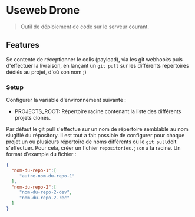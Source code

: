 # Useweb Drone

> Outil de déploiement de code sur le serveur courant.

## Features

Se contente de réceptionner le colis (payload), via les git webhooks puis d'effectuer la livraison, en lançant un `git pull` sur les différents répertoires dédiés au projet, d'où son nom ;)

### Setup

Configurer la variable d'environnement suivante :

* PROJECTS_ROOT: Répertoire racine contenant la liste des différents projets clonés.

Par défaut le git pull s'effectue sur un nom de répertoire semblable au nom slugifié du répository.
Il est tout a fait possible de configurer pour chaque projet un ou plusieurs répertoire de noms différents où le `git pull`doit s'effectuer. Pour cela, créer un fichier `repositories.json` à la racine. Un format d'example du fichier :

```json
{  
  "nom-du-repo-1":[
     "autre-nom-du-repo-1"
  ],
  "nom-du-repo-2":[
     "nom-du-repo-2-dev",
     "nom-du-repo-2-rec"
  ]
}
```
